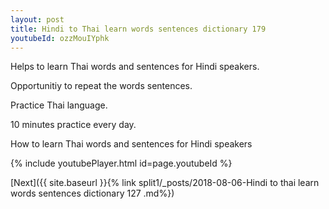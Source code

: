 ```yaml
---
layout: post
title: Hindi to Thai learn words sentences dictionary 179 
youtubeId: ozzMouIYphk
---
```

 
 
Helps to learn Thai words and sentences for Hindi speakers.

Opportunitiy to repeat the words sentences. 

Practice Thai language. 
 
10 minutes practice every day. 
 
How to learn Thai words and sentences for Hindi speakers 
 
{% include youtubePlayer.html id=page.youtubeId %}
 
 
[Next]({{ site.baseurl }}{% link  split1/_posts/2018-08-06-Hindi to thai learn words sentences dictionary 127 .md%})
 
